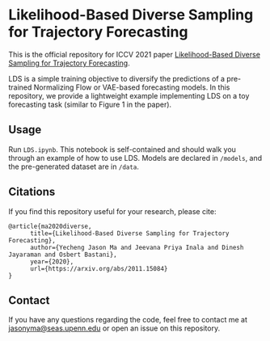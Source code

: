 # Likelihood-Based Diverse Sampling for Trajectory Forecasting

This is the official repository for ICCV 2021 paper [Likelihood-Based Diverse Sampling for Trajectory Forecasting](https://arxiv.org/abs/2011.15084). 

LDS is a simple training objective to diversify the predictions of a pre-trained Normalizing Flow or VAE-based forecasting models. In this repository,
we provide a lightweight example implementing LDS on a toy forecasting task (similar to Figure 1 in the paper). 

## Usage 
Run ```LDS.ipynb```. This notebook is self-contained and should walk you through an example of how to use LDS. Models are declared in ```/models```, and the pre-generated dataset are in ```/data```.  

## Citations
If you find this repository useful for your research, please cite:
```
@article{ma2020diverse,
      title={Likelihood-Based Diverse Sampling for Trajectory Forecasting}, 
      author={Yecheng Jason Ma and Jeevana Priya Inala and Dinesh Jayaraman and Osbert Bastani},
      year={2020},
      url={https://arxiv.org/abs/2011.15084}
}
```

## Contact
If you have any questions regarding the code, feel free to contact me at jasonyma@seas.upenn.edu or open an issue on this repository.